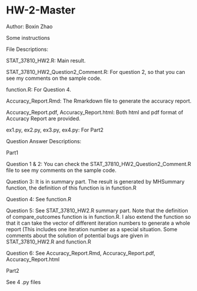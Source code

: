 # HW-2-Master

Author: Boxin Zhao

Some instructions

File Descriptions:

STAT_37810_HW2.R: Main result.

STAT_37810_HW2_Question2_Comment.R: For question 2, so that you can see my comments on the sample code.

function.R: For Question 4.

Accuracy_Report.Rmd: The Rmarkdown file to generate the  accuracy report.

Accuracy_Report.pdf, Accuracy_Report.html: Both html and pdf format of Accuracy Report are provided.

ex1.py, ex2.py, ex3.py, ex4.py: For Part2

Question Answer Descriptions:

Part1

Question 1 & 2: You can check the STAT_37810_HW2_Question2_Comment.R file to see my comments on the sample code.

Question 3: It is in summary part. The result is generated by MHSummary function, the definition of this function is in function.R

Question 4: See function.R

Question 5: See STAT_37810_HW2.R summary part. Note that the definition of compare_outcomes function is in function.R. I also extend the 
function so that it can take the vector of different iteration numbers to generate a whole report (This includes one iteration number as a special situation. Some comments about the solution of potential bugs are given in STAT_37810_HW2.R and function.R

Question 6: See Accuracy_Report.Rmd, Accuracy_Report.pdf, Accuracy_Report.html

Part2

See 4 .py files

